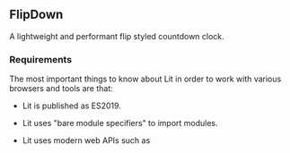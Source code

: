 ## FlipDown

A lightweight and performant flip styled countdown clock.

### Requirements

The most important things to know about Lit in order to work with various
browsers and tools are that:

- Lit is published as ES2019.
- Lit uses "bare module specifiers" to import modules.
- Lit uses modern web APIs such as <template>, custom elements, shadow DOM,
  and ParentNode.

  These features are supported by the latest versions of major browsers
  (including Chrome, Edge, Safari, and Firefox) and most popular tools
  (such as Rollup, Webpack, Babel, and Terser) with the exception of bare
  module specifier support in browsers.

  ![Showcase](./docs/Showcase.png)

  <details>
    <summary>How to use the Component</summary>

##

<p style="margin-top:3rem">
Lit doesn't require any specialized tools, and Lit components work in any JavaScript framework
or with any server templating system or CMS, so Lit is ideal for adding to existing projects
and applications.
</p>

First, install the component from npm:

> npm install adan-flipdown

Or using the package with yarn:

> yarn add adan-flipdown

How you use a component depends on your project and the libraries or frameworks
it uses. You can use your component in HTML, with DOM APIs, or in template languages,
for example with React:

```jsx
import * as React from 'react';
import 'adan-flipdown'

export default function App() {
    return (
        <div>
            <adan-flipdown theme="light"></adan-flipdown>
            <adan-flipdown theme="dark"></adan-flipdown>
        </div>
    );
}
```

You can create a new element anywhere in your project's sources:

```javascript
import {LitElement, html} from 'lit'
import {customElement} from 'lit/decorators.js'

// Import the package for use in the sources
import 'adan-flipdown'

@customElement('my-element')
export class MyElement extends LitElement {
    render() {
        return html`
          <adan-flipdown theme="light"></adan-flipdown>
          <adan-flipdown theme="dark"></adan-flipdown>
`
    }
}
```

### Framework Templates

Most JavaScript frameworks have great support for web components and Lit.
Just import your element definition and use the element tag names in your templates.

  </details>

  ##

  ###### Mock Design and Code Original by [Peter Butcher](https://github.com/PButcher/flipdown)
